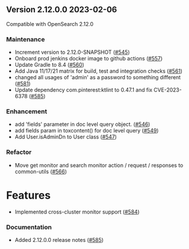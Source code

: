 ## Version 2.12.0.0 2023-02-06

Compatible with OpenSearch 2.12.0

### Maintenance
* Increment version to 2.12.0-SNAPSHOT ([#545](https://github.com/opensearch-project/common-utils/pull/545))
* Onboard prod jenkins docker image to github actions ([#557](https://github.com/opensearch-project/common-utils/pull/557))
* Update Gradle to 8.4 ([#560](https://github.com/opensearch-project/common-utils/pull/560))
* Add Java 11/17/21 matrix for build, test and integration checks ([#561](https://github.com/opensearch-project/common-utils/pull/561))
* changed all usages of 'admin' as a password to something different ([#581](https://github.com/opensearch-project/common-utils/pull/581))
* Update dependency com.pinterest:ktlint to 0.47.1 and fix CVE-2023-6378 ([#585](https://github.com/opensearch-project/common-utils/pull/585))

### Enhancement
* add 'fields' parameter in doc level query object. ([#546](https://github.com/opensearch-project/common-utils/pull/546))
* add fields param in toxcontent() for doc level query ([#549](https://github.com/opensearch-project/common-utils/pull/549))
* Add User.isAdminDn to User class ([#547](https://github.com/opensearch-project/common-utils/pull/547))

### Refactor
* Move get monitor and search monitor action / request / responses to common-utils ([#566](https://github.com/opensearch-project/common-utils/pull/566))

# Features
* Implemented cross-cluster monitor support ([#584](https://github.com/opensearch-project/common-utils/pull/584))

### Documentation
* Added 2.12.0.0 release notes ([#585](https://github.com/opensearch-project/common-utils/pull/585))